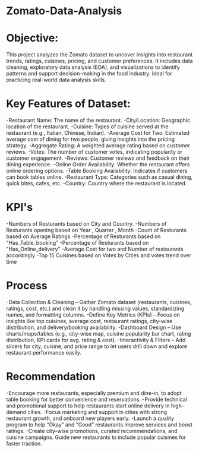 # Zomato-Data-Analysis
# Objective:
This project analyzes the Zomato dataset to uncover insights into restaurant trends, ratings, cuisines, pricing, and customer preferences. It includes data cleaning, exploratory data analysis (EDA), and visualizations to identify patterns and support decision-making in the food industry. Ideal for practicing real-world data analysis skills.

# Key Features of Dataset:
-Restaurant Name: The name of the restaurant.
-City/Location: Geographic location of the restaurant.
-Cuisine: Types of cuisine served at the restaurant (e.g., Italian, Chinese, Indian).
-Average Cost for Two: Estimated average cost of dining for two people, giving insights into the pricing strategy.
-Aggregate Rating: A weighted average rating based on customer reviews.
-Votes: The number of customer votes, indicating popularity or customer engagement.
-Reviews: Customer reviews and feedback on their dining experience.
-Online Order Availability: Whether the restaurant offers online ordering options.
-Table Booking Availability: Indicates if customers can book tables online.
-Restaurant Type: Categories such as casual dining, quick bites, cafes, etc.
-Country: Country where the restaurant is located.

# KPI's
-Numbers of Resturants based on City and Country.
-Numbers of Resturants opening based on Year , Quarter , Month
-Count of Resturants based on Average Ratings
-Percentage of Resturants based on "Has_Table_booking"
-Percentage of Resturants based on "Has_Online_delivery"
-Average Cost for two and Number of restaurants accordingly 
-Top 15 Cuisines based on Votes by Cities and votes trend over time

# Process
-Data Collection & Cleaning – Gather Zomato dataset (restaurants, cuisines, ratings, cost, etc.) and clean it by handling missing values, standardizing names, and formatting columns.
-Define Key Metrics (KPIs) – Focus on insights like top cuisines, average cost, restaurant ratings, city-wise distribution, and delivery/booking availability.
-Dashboard Design – Use charts/maps/tables (e.g., city-wise map, cuisine popularity bar chart, rating distribution, KPI cards for avg. rating & cost).
-Interactivity & Filters – Add slicers for city, cuisine, and price range to let users drill down and explore restaurant performance easily.

# Recommendation
-Encourage more restaurants, especially premium and dine-in, to adopt table booking for better convenience and reservations.
-Provide technical and promotional support to help restaurants start online delivery in high-demand cities.
-Focus marketing and support in cities with strong restaurant growth, and onboard new players early.
-Launch a quality program to help “Okay” and “Good” restaurants improve services and boost ratings.
-Create city-wise promotions, curated recommendations, and cuisine campaigns. Guide new restaurants to include popular cuisines for faster traction.
